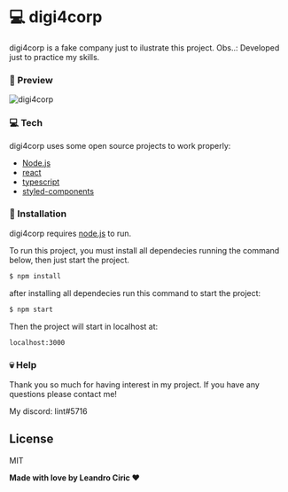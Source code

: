 # 💻 digi4corp

digi4corp is a fake company just to ilustrate this project.
Obs..: Developed just to practice my skills.

### 🤖 Preview 

![digi4corp](https://media.giphy.com/media/LkpYxlIjo43ZgFRCbO/giphy.gif)

### 💻 Tech 
digi4corp uses some open source projects to work properly:

  * [Node.js]
  * [react]
  * [typescript]
  * [styled-components]

  
### 🔨 Installation 

digi4corp requires [node.js] to run.

To run this project, you must install all dependecies running the command below, then just start the project.

```sh
$ npm install
```

after installing all dependecies run this command to start the project:

```sh
$ npm start
```

Then the project will start in localhost at:

```sh
localhost:3000
```

### 💀 Help 

Thank you so much for having interest in my project.
If you have any questions please contact me!

My discord: lint#5716

License
----

MIT


**Made with love by Leandro Ciric ❤**

[//]: # (These are reference links used in the body of this note and get stripped out when the markdown processor does its job. There is no need to format nicely because it shouldn't be seen. Thanks SO - http://stackoverflow.com/questions/4823468/store-comments-in-markdown-syntax)

   [node.js]: <http://nodejs.org>
   [express]: <http://expressjs.com>
   [pg]: <https://github.com/brianc/node-postgres>
   [mongoose]: <https://mongoosejs.com>
   [react]: <https://reactjs.org/>
   [react-native]: <https://reactnative.dev/>
   [expo]: <https://expo.io/>
   [typescript]: <https://www.typescriptlang.org/>
   [styled-components]: <https://styled-components.com/>
